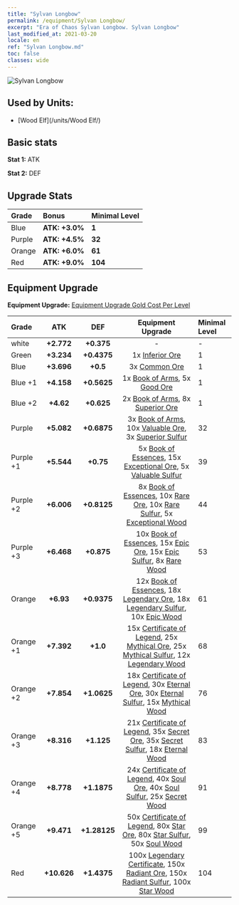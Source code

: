 ```yaml
---
title: "Sylvan Longbow"
permalink: /equipment/Sylvan Longbow/
excerpt: "Era of Chaos Sylvan Longbow. Sylvan Longbow"
last_modified_at: 2021-03-20
locale: en
ref: "Sylvan Longbow.md"
toc: false
classes: wide
---
```


  ![Sylvan Longbow](/images/e/e_2031.png)

## Used by Units:

* [Wood Elf](/units/Wood Elf/) 


## Basic stats
 **Stat 1:** ATK

 **Stat 2:** DEF

## Upgrade Stats

  |     Grade    |   Bonus | Minimal Level | 
  |:-------------|:--------|:--------------| 
  | Blue | **ATK: +3.0%** | **1** | 
  | Purple | **ATK: +4.5%** | **32** | 
  | Orange | **ATK: +6.0%** | **61** | 
  | Red | **ATK: +9.0%** | **104** | 


## Equipment Upgrade
 **Equipment Upgrade:** [Equipment Upgrade Gold Cost Per Level](/equipment/EquipmentUpgradeCostPerLevel/) 

  |          Grade      | ATK | DEF | Equipment Upgrade | Minimal Level |
  |:--------------------|:---------:|:---------:|:----------------:|:--------------|
  | white | **+2.772** | **+0.375** | - | - |
  | Green | **+3.234** | **+0.4375** | 1x [Inferior Ore](/Items/mat_1/) | 1 |
  | Blue | **+3.696** | **+0.5** | 3x [Common Ore](/Items/mat_6/) | 1 |
  | Blue +1 | **+4.158** | **+0.5625** | 1x [Book of Arms](/Items/mat_18/), 5x [Good Ore](/Items/mat_12/) | 1 |
  | Blue +2 | **+4.62** | **+0.625** | 2x [Book of Arms](/Items/mat_25/), 8x [Superior Ore](/Items/mat_19/) | 1 |
  | Purple | **+5.082** | **+0.6875** | 3x [Book of Arms](/Items/mat_32/), 10x [Valuable Ore](/Items/mat_26/), 3x [Superior Sulfur](/Items/mat_22/) | 32 |
  | Purple +1 | **+5.544** | **+0.75** | 5x [Book of Essences](/Items/mat_39/), 15x [Exceptional Ore](/Items/mat_33/), 5x [Valuable Sulfur](/Items/mat_29/) | 39 |
  | Purple +2 | **+6.006** | **+0.8125** | 8x [Book of Essences](/Items/mat_46/), 10x [Rare Ore](/Items/mat_40/), 10x [Rare Sulfur](/Items/mat_43/), 5x [Exceptional Wood](/Items/mat_34/) | 44 |
  | Purple +3 | **+6.468** | **+0.875** | 10x [Book of Essences](/Items/mat_53/), 15x [Epic Ore](/Items/mat_47/), 15x [Epic Sulfur](/Items/mat_50/), 8x [Rare Wood](/Items/mat_41/) | 53 |
  | Orange | **+6.93** | **+0.9375** | 12x [Book of Essences](/Items/mat_60/), 18x [Legendary Ore](/Items/mat_54/), 18x [Legendary Sulfur](/Items/mat_57/), 10x [Epic Wood](/Items/mat_48/) | 61 |
  | Orange +1 | **+7.392** | **+1.0** | 15x [Certificate of Legend](/Items/mat_67/), 25x [Mythical Ore](/Items/mat_61/), 25x [Mythical Sulfur](/Items/mat_64/), 12x [Legendary Wood](/Items/mat_55/) | 68 |
  | Orange +2 | **+7.854** | **+1.0625** | 18x [Certificate of Legend](/Items/mat_74/), 30x [Eternal Ore](/Items/mat_68/), 30x [Eternal Sulfur](/Items/mat_71/), 15x [Mythical Wood](/Items/mat_62/) | 76 |
  | Orange +3 | **+8.316** | **+1.125** | 21x [Certificate of Legend](/Items/mat_81/), 35x [Secret Ore](/Items/mat_75/), 35x [Secret Sulfur](/Items/mat_78/), 18x [Eternal Wood](/Items/mat_69/) | 83 |
  | Orange +4 | **+8.778** | **+1.1875** | 24x [Certificate of Legend](/Items/mat_88/), 40x [Soul Ore](/Items/mat_82/), 40x [Soul Sulfur](/Items/mat_85/), 25x [Secret Wood](/Items/mat_76/) | 91 |
  | Orange +5 | **+9.471** | **+1.28125** | 50x [Certificate of Legend](/Items/mat_95/), 80x [Star Ore](/Items/mat_89/), 80x [Star Sulfur](/Items/mat_92/), 50x [Soul Wood](/Items/mat_83/) | 99 |
  | Red | **+10.626** | **+1.4375** | 100x [Legendary Certificate](/Items/mat_102/), 150x [Radiant Ore](/Items/mat_96/), 150x [Radiant Sulfur](/Items/mat_99/), 100x [Star Wood](/Items/mat_90/) | 104 |

